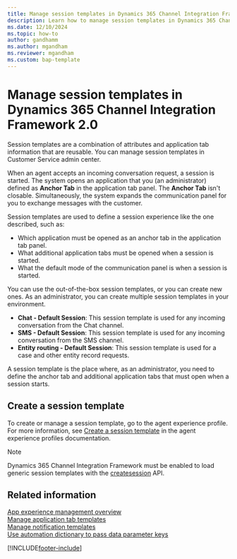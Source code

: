 ```yaml
---
title: Manage session templates in Dynamics 365 Channel Integration Framework 2.0
description: Learn how to manage session templates in Dynamics 365 Channel Integration Framework 2.0.
ms.date: 12/10/2024
ms.topic: how-to
author: gandhamm
ms.author: mgandham
ms.reviewer: mgandham
ms.custom: bap-template
---
```


# Manage session templates in Dynamics 365 Channel Integration Framework 2.0

Session templates are a combination of attributes and application tab information that are reusable. You can manage session templates in Customer Service admin center.

When an agent accepts an incoming conversation request, a session is started. The system opens an application that you (an administrator) defined as **Anchor Tab** in the application tab panel. The **Anchor Tab** isn't closable. Simultaneously, the system expands the communication panel for you to exchange messages with the customer. 

Session templates are used to define a session experience like the one described, such as: 

- Which application must be opened as an anchor tab in the application tab panel.
- What additional application tabs must be opened when a session is started.
- What the default mode of the communication panel is when a session is started.

You can use the out-of-the-box session templates, or you can create new ones. As an administrator, you can create multiple session templates in your environment.

- **Chat - Default Session**: This session template is used for any incoming conversation from the Chat channel.
- **SMS - Default Session**: This session template is used for any incoming conversation from the SMS channel.
- **Entity routing - Default Session**: This session template is used for a case and other entity record requests.

A session template is the place where, as an administrator, you need to define the anchor tab and additional application tabs that must open when a session starts.

## Create a session template 

To create or manage a session template, go to the agent experience profile. For more information, see [Create a session template](../../../customer-service/administer/session-templates.md#create-a-session-template) in the agent experience profiles documentation.

> [!NOTE]
> Dynamics 365 Channel Integration Framework must be enabled to load generic session templates with the [createsession](../../../customer-service/develop/reference/methods/createSession.md) API.

## Related information

[App experience management overview](../../../customer-service/administer/overview.md)  
[Manage application tab templates](application-tab-templates-cif.md)  
[Manage notification templates](notification-templates-cif.md)  
[Use automation dictionary to pass data parameter keys](automation-dictionary-keys-cif.md)  


[!INCLUDE[footer-include](../../../includes/footer-banner.md)]
